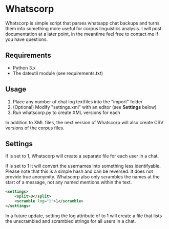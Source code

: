 # Whatscorp

Whatscorp is simple script that parses whatsapp chat backups and turns them into something more useful for corpus linguistics analysis. I will post documentation at a later point, in the meantime feel free
to contact me if you have questions.

## Requirements

- Python 3.x
- The dateutil module (see requirements.txt)

## Usage

1) Place any number of chat log textfiles into the "import" folder
2) (Optional) Modify "settings.xml" with an editor (see __Settings__ below)
3) Run whatscorp.py to create XML versions for each 

In addition to XML files, the next version of Whatscorp will also create CSV versions
of the corpus files.

## Settings
If <split> is set to 1, Whatscorp will create a separate file for each user in a chat.

If <scramble> is set to 1 it will convert the usernames into something less 
identifyable. Please note that this is a simple hash and can be reversed. It does not
provide true anonymity. Whatscorp also only scrambles the names at the start of a message, not any
named mentions within the text.


```xml
<settings>
    <split>0</split>
    <scramble log="1">1</scramble>
</settings> 

```

In a future update, setting the log attribute of <scramble> to 1 will create a file that
lists the unscrambled and scrambled strings for all users in a chat.


